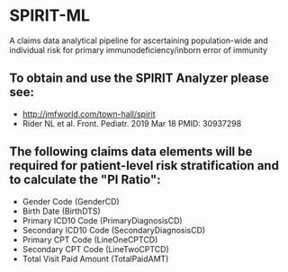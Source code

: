 # SPIRIT-ML
A claims data analytical pipeline for ascertaining population-wide and individual risk for primary immunodeficiency/inborn error of immunity

## To obtain and use the SPIRIT Analyzer please see:
  - http://jmfworld.com/town-hall/spirit
  - Rider NL et al. Front. Pediatr. 2019 Mar 18 PMID: 30937298

## The following claims data elements will be required for patient-level risk stratification and to calculate the "PI Ratio":
  - Gender Code (GenderCD)
  - Birth Date (BirthDTS)
  - Primary ICD10 Code (PrimaryDiagnosisCD)
  - Secondary ICD10 Code (SecondaryDiagnosisCD)
  - Primary CPT Code (LineOneCPTCD)
  - Secondary CPT Code (LineTwoCPTCD)
  - Total Visit Paid Amount (TotalPaidAMT)
